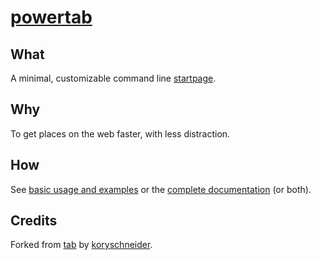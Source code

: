 # [powertab](https://powertab.nicola.dev/)

## What

A minimal, customizable command line [startpage](https://powertab.nicola.dev/).

## Why

To get places on the web faster, with less distraction.

## How

See [basic usage and examples][usage] or the [complete documentation][commands] (or both).

[usage]: https://github.com/nicolalamacchia/powertab/blob/master/doc/usage.md
[commands]: https://github.com/nicolalamacchia/powertab/blob/master/doc/commands.md

## Credits

Forked from [tab](https://github.com/KorySchneider/tab) by [koryschneider](https://koryschneider.com/tab).
